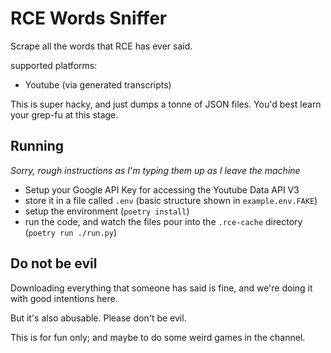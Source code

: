 # RCE Words Sniffer

Scrape all the words that RCE has ever said.

supported platforms:
- Youtube (via generated transcripts)


This is super hacky, and just dumps a tonne of JSON files.
You'd best learn your grep-fu at this stage.


## Running

_Sorry, rough instructions as I'm typing them up as I leave the machine_

- Setup your Google API Key for accessing the Youtube Data API V3
- store it in a file called `.env` (basic structure shown in `example.env.FAKE`)
- setup the environment (`poetry install`)
- run the code, and watch the files pour into the `.rce-cache` directory (`poetry run ./run.py`)


## Do not be evil

Downloading everything that someone has said is fine, and we're doing it with good intentions here.

But it's also abusable.
Please don't be evil.

This is for fun only; and maybe to do some weird games in the channel.

